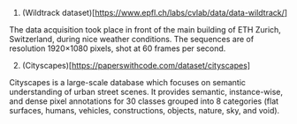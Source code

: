 1. (Wildtrack dataset)[https://www.epfl.ch/labs/cvlab/data/data-wildtrack/]

The data acquisition took place in front of the main building of ETH Zurich, Switzerland, during nice weather conditions. The sequences are of resolution 1920×1080 pixels, shot at 60 frames per second.

2. (Cityscapes)[https://paperswithcode.com/dataset/cityscapes]

Cityscapes is a large-scale database which focuses on semantic understanding of urban street scenes. It provides semantic, instance-wise, and dense pixel annotations for 30 classes grouped into 8 categories (flat surfaces, humans, vehicles, constructions, objects, nature, sky, and void).
